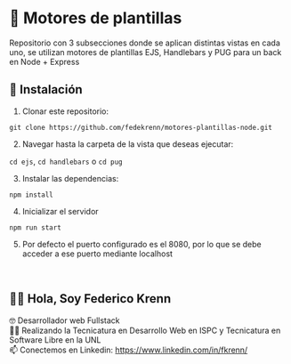 # 📝 Motores de plantillas

Repositorio con 3 subsecciones donde se aplican distintas vistas en cada uno, se utilizan motores de plantillas EJS, Handlebars y PUG
para un back en Node + Express

## 🔧 Instalación

1. Clonar este repositorio: 
```
git clone https://github.com/fedekrenn/motores-plantillas-node.git
```
2. Navegar hasta la carpeta de la vista que deseas ejecutar:<br>

`cd ejs`, `cd handlebars` o `cd pug`

3. Instalar las dependencias: 
```
npm install
```
4. Inicializar el servidor 
```
npm run start
```
5. Por defecto el puerto configurado es el 8080, por lo que se debe acceder a ese puerto mediante localhost

<br>


## 🙋‍♂️ Hola, Soy Federico Krenn
:nerd_face: Desarrollador web Fullstack
<br>
👨‍🎓 Realizando la Tecnicatura en Desarrollo Web en ISPC y Tecnicatura en Software Libre en la UNL
<br>
📫 Conectemos en Linkedin: https://www.linkedin.com/in/fkrenn/




